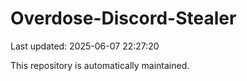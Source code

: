 # Overdose-Discord-Stealer

Last updated: 2025-06-07 22:27:20

This repository is automatically maintained.
